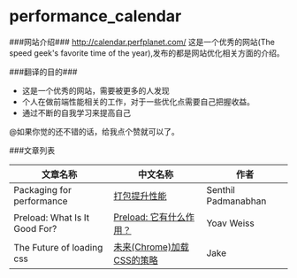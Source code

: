 # performance_calendar
###网站介绍###
http://calendar.perfplanet.com/ 这是一个优秀的网站(The speed geek's favorite time of the year),发布的都是网站优化相关方面的介绍。

###翻译的目的###
- 这是一个优秀的网站，需要被更多的人发现
- 个人在做前端性能相关的工作，对于一些优化点需要自己把握收益。
- 通过不断的自我学习来提高自己

@如果你觉的还不错的话，给我点个赞就可以了。

###文章列表

| 文章名称 | 中文名称 | 作者 
---|---|---
|Packaging for performance | [打包提升性能](https://github.com/jjvein/performance_calendar/blob/master/packageing-for-performance.md) | Senthil Padmanabhan 
|Preload: What Is It Good For?|[Preload: 它有什么作用？ ](https://github.com/jjvein/performance_calendar/blob/master/Preload-What%20is%20it%20good%20for%3F.md) | Yoav Weiss
The Future of loading css | [未来(Chrome)加载CSS的策略](https://jakearchibald.com/2016/link-in-body/?utm_source=html5weekly&utm_medium=email) | Jake
